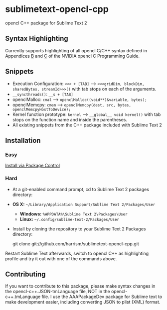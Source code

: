 sublimetext-opencl-cpp
====================

opencl C++ package for Sublime Text 2

Syntax Highlighting
-------------------

Currently supports highlighting of all opencl C/C++ syntax defined in Appendices [B][1] and [C][2] of the NVIDIA opencl C Programming Guide.

Snippets
--------

 - Execution Configuration: `<<< + [TAB]` --> `<<<gridDim, blockDim, sharedBytes, streamId>>>()` with tab stops on each of the arguments.
 - `__syncthreads()`: `__s + [TAB]`
 - openclMalloc: `cmal` --> `openclMalloc((void**)&variable, bytes);`
 - openclMemcpy: `cmem` --> `openclMemcpy(dest, src, bytes, openclMemcpyHostToDevice);`
 - Kernel function prototype: `kernel` --> `__global__ void kernel()` with tab stops on the function name and inside the parentheses.
 - All existing snippets from the C++ package included with Sublime Text 2

Installation
------------

### Easy

[Install via Package Control](http://wbond.net/sublime_packages/package_control)

### Hard 

* At a git-enabled command prompt, cd to Sublime Text 2 packages directory:  
 * **OS X:** `~/Library/Application Support/Sublime Text 2/Packages/User`
	* **Windows:** `%APPDATA%\Sublime Text 2\Packages\User`
	* **Linux:** `~/.config/sublime-text-2/Packages/User`
* Install by cloning the repository to your Sublime Text 2 Packages directory:

    git clone git://github.com/harrism/sublimetext-opencl-cpp.git

Restart Sublime Text afterwards, switch to opencl C++ as highlighting profile and try it out with one of the commands above.

Contributing
------------

If you want to contribute to this package, please make syntax changes in the opencl-c++.JSON-tmLanguage file, NOT in the opencl-c++.tmLanguage file. I use the AAAPackageDev package for Sublime text to make development easier, including converting JSON to plist (XML) format.


[1]: http://docs.nvidia.com/opencl-c-programming-guide/index.html#c-language-extensions
[2]: http://docs.nvidia.com/opencl-c-programming-guide/index.html#mathematical-functions-appendix